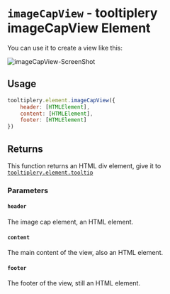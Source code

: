 # `imageCapView` - tooltiplery imageCapView Element

You can use it to create a view like this:

![imageCapView-ScreenShot](/_media/imageCapView-001.png)

## Usage

```javascript
tooltiplery.element.imageCapView({
    header: [HTMLElement],
    content: [HTMLElement],
    footer: [HTMLElement]
})
```

## Returns

This function returns an HTML div element, give it to [`tooltiplery.element.tooltip`](/main/element/tooltip)

### Parameters

#### `header`

The image cap element, an HTML element.

#### `content`

The main content of the view, also an HTML element.

#### `footer`

The footer of the view, still an HTML element.
